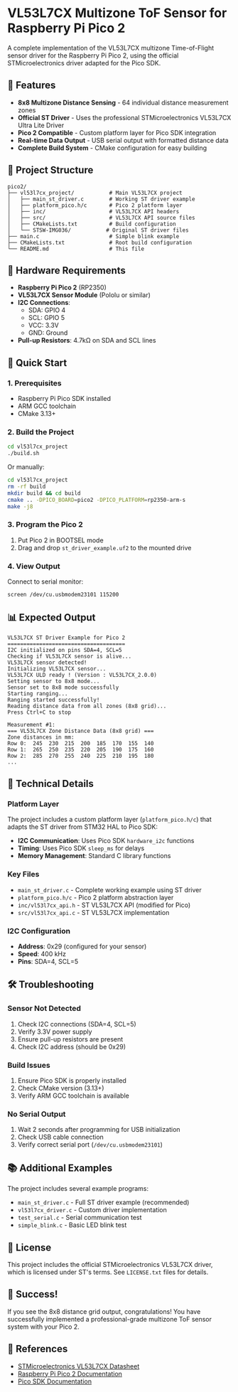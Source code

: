 # VL53L7CX Multizone ToF Sensor for Raspberry Pi Pico 2

A complete implementation of the VL53L7CX multizone Time-of-Flight sensor driver for the Raspberry Pi Pico 2, using the official STMicroelectronics driver adapted for the Pico SDK.

## 🎯 Features

- **8x8 Multizone Distance Sensing** - 64 individual distance measurement zones
- **Official ST Driver** - Uses the professional STMicroelectronics VL53L7CX Ultra Lite Driver
- **Pico 2 Compatible** - Custom platform layer for Pico SDK integration
- **Real-time Data Output** - USB serial output with formatted distance data
- **Complete Build System** - CMake configuration for easy building

## 📁 Project Structure

```
pico2/
├── vl53l7cx_project/           # Main VL53L7CX project
│   ├── main_st_driver.c        # Working ST driver example
│   ├── platform_pico.h/c       # Pico 2 platform layer
│   ├── inc/                    # VL53L7CX API headers
│   ├── src/                    # VL53L7CX API source files
│   ├── CMakeLists.txt          # Build configuration
│   └── STSW-IMG036/           # Original ST driver files
├── main.c                      # Simple blink example
├── CMakeLists.txt              # Root build configuration
└── README.md                   # This file
```

## 🔧 Hardware Requirements

- **Raspberry Pi Pico 2** (RP2350)
- **VL53L7CX Sensor Module** (Pololu or similar)
- **I2C Connections**:
  - SDA: GPIO 4
  - SCL: GPIO 5
  - VCC: 3.3V
  - GND: Ground
- **Pull-up Resistors**: 4.7kΩ on SDA and SCL lines

## 🚀 Quick Start

### 1. Prerequisites

- Raspberry Pi Pico SDK installed
- ARM GCC toolchain
- CMake 3.13+

### 2. Build the Project

```bash
cd vl53l7cx_project
./build.sh
```

Or manually:
```bash
cd vl53l7cx_project
rm -rf build
mkdir build && cd build
cmake .. -DPICO_BOARD=pico2 -DPICO_PLATFORM=rp2350-arm-s
make -j8
```

### 3. Program the Pico 2

1. Put Pico 2 in BOOTSEL mode
2. Drag and drop `st_driver_example.uf2` to the mounted drive

### 4. View Output

Connect to serial monitor:
```bash
screen /dev/cu.usbmodem23101 115200
```

## 📊 Expected Output

```
VL53L7CX ST Driver Example for Pico 2
=====================================
I2C initialized on pins SDA=4, SCL=5
Checking if VL53L7CX sensor is alive...
VL53L7CX sensor detected!
Initializing VL53L7CX sensor...
VL53L7CX ULD ready ! (Version : VL53L7CX_2.0.0)
Setting sensor to 8x8 mode...
Sensor set to 8x8 mode successfully
Starting ranging...
Ranging started successfully!
Reading distance data from all zones (8x8 grid)...
Press Ctrl+C to stop

Measurement #1:
=== VL53L7CX Zone Distance Data (8x8 grid) ===
Zone distances in mm:
Row 0:  245  230  215  200  185  170  155  140
Row 1:  265  250  235  220  205  190  175  160
Row 2:  285  270  255  240  225  210  195  180
...
```

## 🔧 Technical Details

### Platform Layer

The project includes a custom platform layer (`platform_pico.h/c`) that adapts the ST driver from STM32 HAL to Pico SDK:

- **I2C Communication**: Uses Pico SDK `hardware_i2c` functions
- **Timing**: Uses Pico SDK `sleep_ms` for delays
- **Memory Management**: Standard C library functions

### Key Files

- `main_st_driver.c` - Complete working example using ST driver
- `platform_pico.h/c` - Pico 2 platform abstraction layer
- `inc/vl53l7cx_api.h` - ST VL53L7CX API (modified for Pico)
- `src/vl53l7cx_api.c` - ST VL53L7CX implementation

### I2C Configuration

- **Address**: 0x29 (configured for your sensor)
- **Speed**: 400 kHz
- **Pins**: SDA=4, SCL=5

## 🛠️ Troubleshooting

### Sensor Not Detected

1. Check I2C connections (SDA=4, SCL=5)
2. Verify 3.3V power supply
3. Ensure pull-up resistors are present
4. Check I2C address (should be 0x29)

### Build Issues

1. Ensure Pico SDK is properly installed
2. Check CMake version (3.13+)
3. Verify ARM GCC toolchain is available

### No Serial Output

1. Wait 2 seconds after programming for USB initialization
2. Check USB cable connection
3. Verify correct serial port (`/dev/cu.usbmodem23101`)

## 📚 Additional Examples

The project includes several example programs:

- `main_st_driver.c` - Full ST driver example (recommended)
- `vl53l7cx_driver.c` - Custom driver implementation
- `test_serial.c` - Serial communication test
- `simple_blink.c` - Basic LED blink test

## 📄 License

This project includes the official STMicroelectronics VL53L7CX driver, which is licensed under ST's terms. See `LICENSE.txt` files for details.

## 🎉 Success!

If you see the 8x8 distance grid output, congratulations! You have successfully implemented a professional-grade multizone ToF sensor system with your Pico 2.

## 🔗 References

- [STMicroelectronics VL53L7CX Datasheet](https://www.st.com/en/imaging-and-photonics-solutions/vl53l7cx.html)
- [Raspberry Pi Pico 2 Documentation](https://datasheets.raspberrypi.com/pico2/)
- [Pico SDK Documentation](https://datasheets.raspberrypi.com/pico-sdk/)